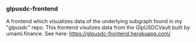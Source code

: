 ### glpusdc-frontend
A frontend which visualizes data of the underlying subgraph found in my "glpusdc" repo. This frontend visulizes data from the GlpUSDCVault built by umami.finance. See here: https://glpusdc-frontend.herokuapp.com/
